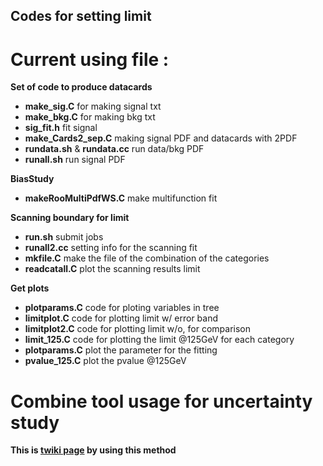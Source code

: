 ## Codes for setting limit



# Current using file : 
 **Set of code to produce datacards**
 - **make_sig.C** for making signal txt
 - **make_bkg.C** for making bkg txt
 - **sig_fit.h** fit signal 
 - **make_Cards2_sep.C** making signal PDF  and datacards with 2PDF
 - **rundata.sh** & **rundata.cc** run data/bkg PDF
 - **runall.sh** run signal PDF

 **BiasStudy**
 - **makeRooMultiPdfWS.C** make multifunction fit

 **Scanning boundary for limit**
 - **run.sh** submit jobs
 - **runall2.cc** setting info for the scanning fit
 - **mkfile.C** make the file of the combination of the categories
 - **readcatall.C** plot the scanning results limit

 **Get plots**
 - **plotparams.C** code for ploting variables in tree
 - **limitplot.C** code for plotting limit w/ error band
 - **limitplot2.C** code for plotting limit w/o, for comparison
 - **limit_125.C** code for plotting the limit @125GeV for each category
 - **plotparams.C** plot the parameter for the fitting
 - **pvalue_125.C** plot the pvalue @125GeV



# Combine tool usage for uncertainty study

[id]: https://twiki.cern.ch/twiki/bin/view/CMS/HiggsWG/SWGuideNonStandardCombineUses#Nuisance_parameter_impacts  "Optional Title Here"
**This is [twiki page][id] by using this method**
